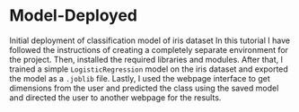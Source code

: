 # Model-Deployed
Initial deployment of classification model of iris dataset
In this tutorial I have followed the instructions of creating a completely separate environment for the project. Then, installed the required libraries and modules. After that, I trained a simple `LogisticRegression` model on the iris dataset and exported the model as a `.joblib` file. Lastly, I used the webpage interface to get dimensions from the user and predicted the class using the saved model and directed the user to another webpage for the results.
